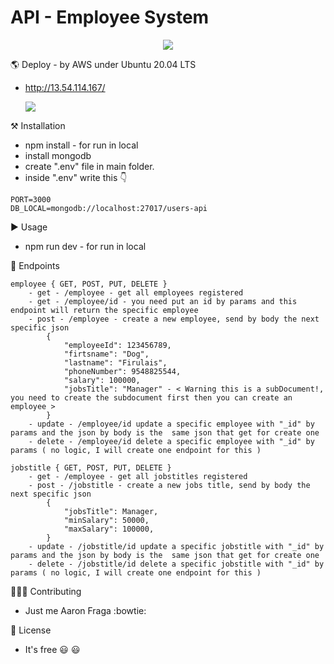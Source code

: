 # API - Employee System 

<p align="center">
    <img src="https://skillicons.dev/icons?i=git,ts,nodejs,express,mongodb,vscode" />
</p>

🌎 Deploy - by AWS under Ubuntu 20.04 LTS 

 - http://13.54.114.167/ 

    <img src='https://img.shields.io/website?down_color=red&down_message=Out%20of%20service&label=API&up_message=Alive&url=http%3A%2F%2F13.54.114.167%2Femployee' />

⚒️ Installation

 - npm install - for run in local 
 - install mongodb
 - create ".env" file in main folder.
 - inside ".env" write this 👇
````
PORT=3000
DB_LOCAL=mongodb://localhost:27017/users-api
````
▶️ Usage 

 - npm run dev - for run in local

📍 Endpoints
````
employee { GET, POST, PUT, DELETE }
    - get - /employee - get all employees registered
    - get - /employee/id - you need put an id by params and this endpoint will return the specific employee
    - post - /employee - create a new employee, send by body the next specific json
        {
	        "employeeId": 123456789,
            "firtsname": "Dog",
            "lastname": "Firulais",
            "phoneNumber": 9548825544,
            "salary": 100000,
	        "jobsTitle": "Manager" - < Warning this is a subDocument!, you need to create the subdocument first then you can create an employee >
        }
    - update - /employee/id update a specific employee with "_id" by params and the json by body is the  same json that get for create one
    - delete - /employee/id delete a specific employee with "_id" by params ( no logic, I will create one endpoint for this )
````
````
jobstitle { GET, POST, PUT, DELETE } 
    - get - /employee - get all jobstitles registered
    - post - /jobstitle - create a new jobs title, send by body the next specific json
        {
	        "jobsTitle": Manager,
            "minSalary": 50000,
            "maxSalary": 100000,
        }
    - update - /jobstitle/id update a specific jobstitle with "_id" by params and the json by body is the  same json that get for create one
    - delete - /jobstitle/id delete a specific jobstitle with "_id" by params ( no logic, I will create one endpoint for this )
````

🧗🏽‍♂️ Contributing

 - Just me Aaron Fraga :bowtie:

🔖 License

 - It's free :smiley: :smiley:

